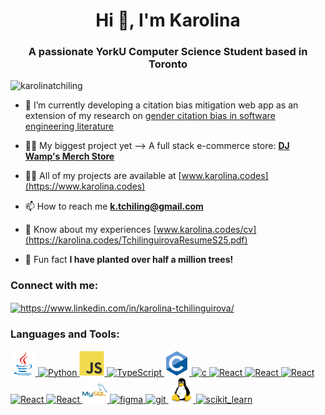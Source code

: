 <h1 align="center">Hi 👋, I'm Karolina</h1>
<h3 align="center">A passionate YorkU Computer Science Student based in Toronto</h3>

<p align="left"> <img src="https://komarev.com/ghpvc/?username=karolinatchiling&label=Profile%20views&color=0e75b6&style=flat" alt="karolinatchiling" /> </p>

- 🔭 I’m currently developing a citation bias mitigation web app as an extension of my research on [gender citation bias in software engineering literature](https://github.com/KarolinaTchiling/gender-citations-swe-public)
  
- 💪🏻 My biggest project yet --> A full stack e-commerce store: **[DJ Wamp's Merch Store](https://dj-wamp-merch-store.vercel.app/#/catalog/products)**

- 👨‍💻 All of my projects are available at [www.karolina.codes](https://www.karolina.codes)

- 📫 How to reach me **k.tchiling@gmail.com**

- 📄 Know about my experiences [www.karolina.codes/cv](https://karolina.codes/TchilinguirovaResumeS25.pdf)

- 🌲 Fun fact **I have planted over half a million trees!**

<h3 align="left">Connect with me:</h3>
<p align="left">
<a href="https://www.linkedin.com/in/karolina-tchilinguirova/" target="blank"><img align="center" src="https://raw.githubusercontent.com/rahuldkjain/github-profile-readme-generator/master/src/images/icons/Social/linked-in-alt.svg" alt="https://www.linkedin.com/in/karolina-tchilinguirova/" height="30" width="40" /></a>
</p>

<h3 align="left">Languages and Tools:</h3>
<p align="left"> 

  <a href="https://www.java.com" target="_blank" rel="noreferrer"> <img src="https://raw.githubusercontent.com/devicons/devicon/master/icons/java/java-original.svg" alt="java" width="40" height="40"/> </a> 
  <a href="https://www.python.org/" target="_blank" rel="noreferrer"> <img src="https://upload.wikimedia.org/wikipedia/commons/thumb/c/c3/Python-logo-notext.svg/1920px-Python-logo-notext.svg.png" alt="Python" width="40" height="40"/> </a> 
  <a href="https://developer.mozilla.org/en-US/docs/Web/JavaScript" target="_blank" rel="noreferrer"> <img src="https://raw.githubusercontent.com/devicons/devicon/master/icons/javascript/javascript-original.svg" alt="javascript" width="40" height="40"/> </a> 
  <a href="https://www.typescriptlang.org/" target="_blank" rel="noreferrer"> <img src="https://www.vectorlogo.zone/logos/typescriptlang/typescriptlang-icon.svg" alt="TypeScript" width="40" height="40"/> </a> 
  <a href="https://www.cprogramming.com/" target="_blank" rel="noreferrer"> <img src="https://raw.githubusercontent.com/devicons/devicon/master/icons/c/c-original.svg" alt="c" width="40" height="40"/> </a>
  <a href="https://www.r-project.org/" target="_blank" rel="noreferrer"> <img src="https://upload.wikimedia.org/wikipedia/commons/1/1b/R_logo.svg" alt="c" width="40" height="40"/> </a>
  <a href="https://react.dev/" target="_blank" rel="noreferrer"> <img src="https://www.vectorlogo.zone/logos/reactjs/reactjs-icon.svg" alt="React" width="40" height="40"/> </a> 
    <a href="https://nextjs.org/docs" target="_blank" rel="noreferrer"> <img src="https://www.vectorlogo.zone/logos/nextjs/nextjs-icon.svg" alt="React" width="40" height="40"/> </a> 
    <a href="https://nodejs.org/en" target="_blank" rel="noreferrer"> <img src="https://www.vectorlogo.zone/logos/nodejs/nodejs-icon.svg" alt="React" width="40" height="40"/> </a> 
  <a href="https://flask.palletsprojects.com/en/stable/" target="_blank" rel="noreferrer"> <img src="https://www.vectorlogo.zone/logos/palletsprojects_flask/palletsprojects_flask-icon.svg" alt="React" width="40" height="40"/> </a> 
  <a href="https://www.mongodb.com/" target="_blank" rel="noreferrer"> <img src="https://www.vectorlogo.zone/logos/mongodb/mongodb-icon.svg" alt="React" width="40" height="40"/> </a> 
  <a href="https://www.mysql.com/" target="_blank" rel="noreferrer"> <img src="https://raw.githubusercontent.com/devicons/devicon/master/icons/mysql/mysql-original-wordmark.svg" alt="mysql" width="40" height="40"/> </a> 
  <a href="https://www.figma.com/" target="_blank" rel="noreferrer"> <img src="https://www.vectorlogo.zone/logos/figma/figma-icon.svg" alt="figma" width="40" height="40"/> </a> 
  <a href="https://git-scm.com/" target="_blank" rel="noreferrer"> <img src="https://www.vectorlogo.zone/logos/git-scm/git-scm-icon.svg" alt="git" width="40" height="40"/> </a> 
  <a href="https://www.linux.org/" target="_blank" rel="noreferrer"> <img src="https://raw.githubusercontent.com/devicons/devicon/master/icons/linux/linux-original.svg" alt="linux" width="40" height="40"/> </a> 
  <a href="https://scikit-learn.org/" target="_blank" rel="noreferrer"> <img src="https://upload.wikimedia.org/wikipedia/commons/0/05/Scikit_learn_logo_small.svg" alt="scikit_learn" width="40" height="40"/> </a>  
</p>

